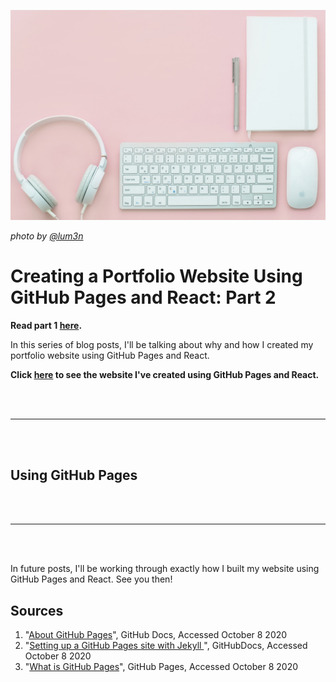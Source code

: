 ![Cover Image](./cover-image.jpg)

*photo by [@lum3n](https://unsplash.com/@lum3n)*

# Creating a Portfolio Website Using GitHub Pages and React: Part 2

**Read part 1 [here](https://dev.to/ionabrabender/creating-a-portfolio-website-using-github-pages-and-react-part-1-1mm4).**

In this series of blog posts, I'll be talking about why and how I created my portfolio website using GitHub Pages and React.

**Click [here](ionabrabender.com) to see the website I've created using GitHub Pages and React.**

<br></br>
***
<br></br>

## Using GitHub Pages



<br></br>
***
<br></br>

In future posts, I'll be working through exactly how I built my website using GitHub Pages and React. See you then!


## Sources
1. "[About GitHub Pages](https://docs.github.com/en/free-pro-team@latest/github/working-with-github-pages/about-github-pages)", GitHub Docs, Accessed October 8 2020
2. "[Setting up a GitHub Pages site with Jekyll
](https://docs.github.com/en/free-pro-team@latest/github/working-with-github-pages/setting-up-a-github-pages-site-with-jekyll)", GitHubDocs, Accessed October 8 2020
3. "[What is GitHub Pages](https://pages.github.com/)", GitHub Pages, Accessed October 8 2020